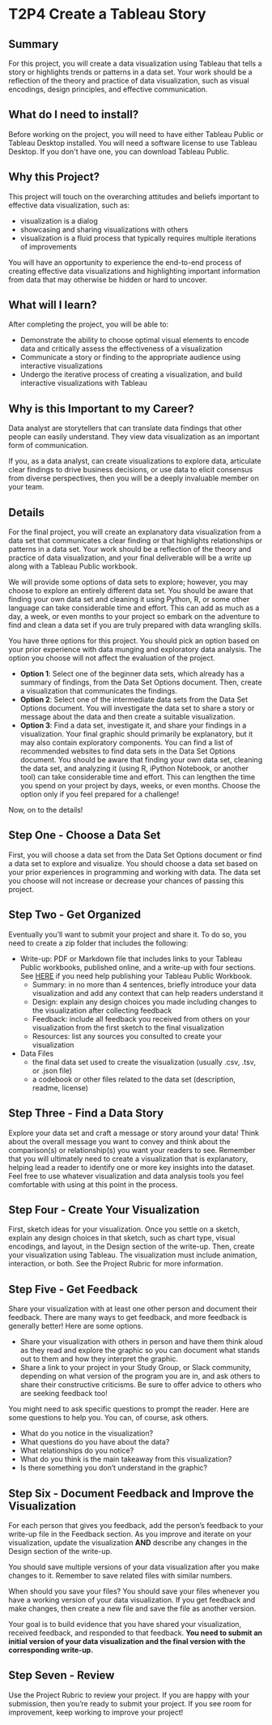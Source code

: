 # T2P4 Create a Tableau Story

## Summary

For this project, you will create a data visualization using Tableau that tells a story or highlights trends or patterns in a data set. Your work should be a reflection of the theory and practice of data visualization, such as visual encodings, design principles, and effective communication.

## What do I need to install?

Before working on the project, you will need to have either Tableau Public or Tableau Desktop installed. You will need a software license to use Tableau Desktop. If you don't have one, you can download Tableau Public.

## Why this Project?

This project will touch on the overarching attitudes and beliefs important to effective data visualization, such as:

+ visualization is a dialog
+ showcasing and sharing visualizations with others
+ visualization is a fluid process that typically requires multiple iterations of improvements

You will have an opportunity to experience the end-to-end process of creating effective data visualizations and highlighting important information from data that may otherwise be hidden or hard to uncover.

## What will I learn?

After completing the project, you will be able to:

+ Demonstrate the ability to choose optimal visual elements to encode data and critically assess the effectiveness of a visualization
+ Communicate a story or finding to the appropriate audience using interactive visualizations
+ Undergo the iterative process of creating a visualization, and build interactive visualizations with Tableau

## Why is this Important to my Career?

Data analyst are storytellers that can translate data findings that other people can easily understand. They view data visualization as an important form of communication.

If you, as a data analyst, can create visualizations to explore data, articulate clear findings to drive business decisions, or use data to elicit consensus from diverse perspectives, then you will be a deeply invaluable member on your team.

## Details

For the final project, you will create an explanatory data visualization from a data set that communicates a clear finding or that highlights relationships or patterns in a data set. Your work should be a reflection of the theory and practice of data visualization, and your final deliverable will be a write up along with a Tableau Public workbook.

We will provide some options of data sets to explore; however, you may choose to explore an entirely different data set. You should be aware that finding your own data set and cleaning it using Python, R, or some other language can take considerable time and effort. This can add as much as a day, a week, or even months to your project so embark on the adventure to find and clean a data set if you are truly prepared with data wrangling skills.

You have three options for this project. You should pick an option based on your prior experience with data munging and exploratory data analysis. The option you choose will not affect the evaluation of the project.

+ **Option 1**: Select one of the beginner data sets, which already has a summary of findings, from the Data Set Options document. Then, create a visualization that communicates the findings.
+ **Option 2**: Select one of the intermediate data sets from the Data Set Options document. You will investigate the data set to share a story or message about the data and then create a suitable visualization.
+ **Option 3**: Find a data set, investigate it, and share your findings in a visualization. Your final graphic should primarily be explanatory, but it may also contain exploratory components. You can find a list of recommended websites to find data sets in the Data Set Options document. You should be aware that finding your own data set, cleaning the data set, and analyzing it (using R, iPython Notebook, or another tool) can take considerable time and effort. This can lengthen the time you spend on your project by days, weeks, or even months. Choose the option only if you feel prepared for a challenge!

Now, on to the details!

## Step One - Choose a Data Set

First, you will choose a data set from the Data Set Options document or find a data set to explore and visualize. You should choose a data set based on your prior experiences in programming and working with data. The data set you choose will not increase or decrease your chances of passing this project.

## Step Two - Get Organized

Eventually you’ll want to submit your project and share it. To do so, you need to create a zip folder that includes the following:

+ Write-up: PDF or Markdown file that includes links to your Tableau Public workbooks, published online, and a write-up with four sections. See [HERE](https://onlinehelp.tableau.com/current/pro/desktop/en-us/publish_workbooks_tableaupublic.html) if you need help publishing your Tableau Public Workbook.
    - Summary: in no more than 4 sentences, briefly introduce your data visualization and add any context that can help readers understand it
    - Design: explain any design choices you made including changes to the visualization after collecting feedback
    - Feedback: include all feedback you received from others on your visualization from the first sketch to the final visualization
    - Resources: list any sources you consulted to create your visualization
+ Data Files
    - the final data set used to create the visualization (usually .csv, .tsv, or .json file)
    - a codebook or other files related to the data set (description, readme, license)

## Step Three - Find a Data Story

Explore your data set and craft a message or story around your data! Think about the overall message you want to convey and think about the comparison(s) or relationship(s) you want your readers to see. Remember that you will ultimately need to create a visualization that is explanatory, helping lead a reader to identify one or more key insights into the dataset. Feel free to use whatever visualization and data analysis tools you feel comfortable with using at this point in the process.

## Step Four - Create Your Visualization

First, sketch ideas for your visualization. Once you settle on a sketch, explain any design choices in that sketch, such as chart type, visual encodings, and layout, in the Design section of the write-up. Then, create your visualization using Tableau. The visualization must include animation, interaction, or both. See the Project Rubric for more information.

## Step Five - Get Feedback

Share your visualization with at least one other person and document their feedback. There are many ways to get feedback, and more feedback is generally better! Here are some options.

+ Share your visualization with others in person and have them think aloud as they read and explore the graphic so you can document what stands out to them and how they interpret the graphic.
+ Share a link to your project in your Study Group, or Slack community, depending on what version of the program you are in, and ask others to share their constructive criticisms. Be sure to offer advice to others who are seeking feedback too!

You might need to ask specific questions to prompt the reader. Here are some questions to help you. You can, of course, ask others.

+ What do you notice in the visualization?
+ What questions do you have about the data?
+ What relationships do you notice?
+ What do you think is the main takeaway from this visualization?
+ Is there something you don’t understand in the graphic?

## Step Six - Document Feedback and Improve the Visualization

For each person that gives you feedback, add the person’s feedback to your write-up file in the Feedback section. As you improve and iterate on your visualization, update the visualization **AND** describe any changes in the Design section of the write-up.

You should save multiple versions of your data visualization after you make changes to it. Remember to save related files with similar numbers.

When should you save your files? You should save your files whenever you have a working version of your data visualization. If you get feedback and make changes, then create a new file and save the file as another version.

Your goal is to build evidence that you have shared your visualization, received feedback, and responded to that feedback. **You need to submit an initial version of your data visualization and the final version with the corresponding write-up.**

## Step Seven - Review

Use the Project Rubric to review your project. If you are happy with your submission, then you’re ready to submit your project. If you see room for improvement, keep working to improve your project!

